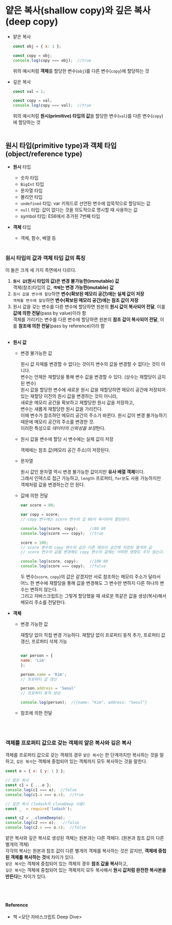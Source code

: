 # 얕은 복사(shallow copy)와 깊은 복사(deep copy)
- 얕은 복사

    ```js
    const obj = { x: 1 };

    const copy = obj;
    console.log(copy === obj);  //true
    ```
    위의 예시처럼 **객체**를 할당한 변수(`obj`)를 다른 변수(`copy`)에 할당하는 것

- 깊은 복사

    ```js
    const val = 1;

    const copy = val;
    console.log(copy === val);  //true
    ```
    위의 예시처럼 **원시(primitive) 타입의 값**을 할당한 변수(`val`)를 다른 변수(`copy`)에 할당하는 것
<br><br>


## 원시 타입(primitive type)과 객체 타입(object/reference type)
- **원시** 타입
    - 숫자 타입
    - `BigInt` 타입
    - 문자열 타입
    - 불리언 타입
    - `undefined` 타입: var 키워드로 선언된 변수에 암묵적으로 할당되는 값
    - `null` 타입:  값이 없다는 것을 의도적으로 명시할 때 사용하는 값
    - symbol 타입: ES6에서 추가된 7번째 타입

- **객체** 타입
    - 객체, 함수, 배열 등
<br><br>


### 원시 타입의 값과 객체 타입 값의 특징
이 둘은 크게 세 가지 측면에서 다르다.

1. **`원시 값`(원시 타입의 값)은 변경 불가능한(immutable) 값**
<br>객체(참조)타입의 값, **`객체`는 변경 가능한(mutable) 값**
2. `원시 값을 변수에 할당`하면 **변수(확보된 메모리 공간)에는 실제 값이 저장**
<br>`객체를 변수에 할당`하면 **변수(확보된 메모리 공간)에는 참조 값이 저장**
3. 원시 값을 갖는 변수를 다른 변수에 할당하면 원본의 **원시 값이 복사되어 전달**, 이를 **값에 의한 전달**(pass by value)이라 함
<br>객체를 가리키는 변수를 다른 변수에 할당하면 원본의 **참조 값이 복사되어 전달**, 이를 **참조에 의한 전달**(pass by reference)이라 함
<br><br>


- **원시 값**

    - 변경 불가능한 값
        
        원시 값 자체를 변경할 수 없다는 것이지 변수의 값을 변경할 수 없다는 것이 아니다.
        <br>변수는 언제든 재할당을 통해 변수 값을 변경할 수 있다. (상수는 재할당이 금지된 변수)
        <br>원시 값을 할당한 변수에 새로운 원시 값을 재할당하면 메모리 공간에 저장되어 있는 재할당 이전의 원시 값을 변경하는 것이 아니라,
        <br>새로운 메모리 공간을 확보하고 재할당한 원시 값을 저장하고,
        <br>변수는 새롭게 재할당한 원시 값을 가리킨다.
        <br>이때 변수가 참조하던 메모리 공간의 주소가 바뀐다. 원시 값이 변경 불가능하기 때문에 메모리 공간의 주소를 변경한 것.
        <br>이러한 특성으로 *데이터의 신뢰성을 보장*한다.

    - 원시 값을 변수에 할당 시 변수에는 실제 값이 저장

        객체에는 참조 값(메모리 공간 주소)이 저장된다.
    
    - 문자열
    
        원시 값인 문자열 역시 변경 불가능한 값이지만 **유사 배열 객체**이다.
        <br>그래서 인덱스로 접근 가능하고, `length` 프로퍼티, `for문`도 사용 가능하지만
        <br>객체처럼 값을 변경하는건 안 된다.

    - 값에 의한 전달

        ```js
        var score = 80;

        var copy = score;
        // copy 변수에는 score 변수의 값 80이 복사되어 할당된다.

        console.log(score, copy);     //80 80
        console.log(score === copy);  //true

        score = 100;
        // score 변수와 copy 변수의 값은 다른 메모리 공간에 저장된 별개의 값
        // score 변수의 값을 변경해도 copy 변수의 값에는 어떠한 영향도 주지 않는다.

        console.log(score, copy);     //100 80
        console.log(score === copy);  //false
        ```
        두 변수(`score`, `copy`)의 값은 같겠지만 서로 참조하는 메모리 주소가 달라서
        <br>어느 한 변수에 재할당을 통해 값을 변경해도 그 변수만 변하지 다른 하나의 변수는 변하지 않는다.
        <br>그리고 자바스크립트는 그렇게 할당했을 때 새로운 똑같은 값을 생성(복사)해서 메모리 주소를 전달한다.


- **객체**

    - 변경 가능한 값

        재할당 없이 직접 변경 가능하다.
        재할당 없이 프로퍼티 동적 추가, 프로퍼티 값 갱신, 프로퍼티 삭제 가능
        ```js
        
        var person = {
        name: 'Lim'
        };

        person.name = 'Kim';
        // 프로퍼티 값 갱신

        person.address = 'Seoul'
        // 프로퍼티 동적 생성

        console.log(person);  //{name: "Kim", address: "Seoul"}
        ```

    - 참조에 의한 전달


<br><br>

### 객체를 프로퍼티 값으로 갖는 객체의 얕은 복사와 깊은 복사
객체를 프로퍼티 값으로 갖는 객체의 경우
`얕은 복사`는 한 단계까지만 복사하는 것을 말하고,
`깊은 복사`는 객체에 중첩되어 있는 객체까지 모두 복사하는 것을 말한다.
```js
const o = { x: { y: 1 } };

// 얕은 복사
const c1 = { ...o };
console.log(c1 === o);  //false
console.log(c1.x === o.x);  //true

// 깊은 복사 (lodash의 cloneDeep 사용)
const _  = require('lodash');

const c2 = _.cloneDeep(o);
console.log(c2 === o);   //false
console.log(c2.x === o.x);  //false
```
얕은 복사와 깊은 복사로 생성된 객체는 원본과는 다른 객체다. (원본과 참조 값이 다른 별개의 객체)
<br>각각의 복사는 원본과 참조 값이 다른 별개의 객체를 복사하는 것은 같지만, **객체에 중첩된 객체를 복사하는 것**에 차이가 있다.
<br>`얕은 복사`는 객체에 중첩되어 있는 객체의 경우 **참조 값을 복사**하고,
<br>`깊은 복사`는 객체에 중첩되어 있는 객체까지 모두 복사해서 **원시 값처럼 완전한 복사본을 만든다**는 차이가 있다.
<br><br>
<br><br>


#### Reference
- 책 <모던 자바스크립트 Deep Dive>
